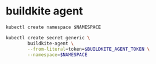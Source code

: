 # buildkite agent

```
kubectl create namespace $NAMESPACE
```

```bash
kubectl create secret generic \
        buildkite-agent \
        --from-literal=token=$BUILDKITE_AGENT_TOKEN \
        --namespace=$NAMESPACE
```